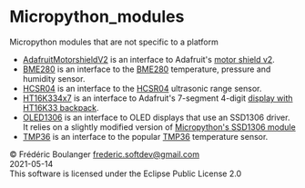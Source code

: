 # Micropython_modules
Micropython modules that are not specific to a platform

* [AdafruitMotorshieldV2](./AdafruitMotorshieldV2) is an interface to Adafruit's [motor shield v2](https://learn.adafruit.com/adafruit-motor-shield-v2-for-arduino).
* [BME280](./BME280) is an interface to the [BME280](https://www.bosch-sensortec.com/products/environmental-sensors/humidity-sensors-bme280/) temperature, pressure and humidity sensor.
* [HCSR04](./HCSR04) is an interface to the [HCSR04](https://create.arduino.cc/projecthub/abdularbi17/ultrasonic-sensor-hc-sr04-with-arduino-tutorial-327ff6) ultrasonic range sensor.
* [HT16K334x7](./HT16K334x7) is an interface to Adafruit's 7-segment 4-digit [display with HT16K33 backpack](https://www.adafruit.com/product/879).
* [OLED1306](./OLED1306) is an interface to OLED displays that use an SSD1306 driver. It relies on a slightly modified version of [Micropython's SSD1306 module](https://github.com/micropython/micropython/blob/master/drivers/display/ssd1306.py)
* [TMP36](./TMP36) is an interface to the popular [TMP36](https://learn.adafruit.com/tmp36-temperature-sensor) temperature sensor.

© Frédéric Boulanger frederic.softdev@gmail.com  
2021-05-14  
This software is licensed under the Eclipse Public License 2.0


